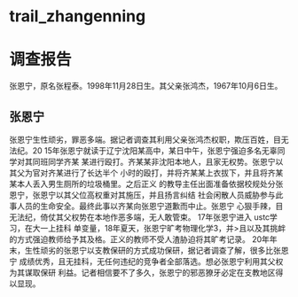 # trail_zhangenning

# 调查报告
张恩宁，原名张程泰。1998年11月28日生。其父亲张鸿杰，1967年10月6日生。
## 张恩宁
张恩宁生性顽劣，罪恶多端。据记者调查其利用父亲张鸿杰权职，欺压百姓，目无法纪。20
15年张恩宁就读于辽宁沈阳某高中，某日中午，张恩宁强迫多名无辜同学对其同班同学齐某
某进行殴打。齐某某非沈阳本地人，且家无权势。张恩宁以其父为官对齐某进行了长达半个
小时的殴打，并将齐某某上衣拔下，并且将齐某某本人丢入男生厕所的垃圾桶里。之后正义
的教导主任出面准备依据校规处分张恩宁，张恩宁以其父位高权重对其施压，并且扬言纠结
社会闲散人员威胁参与此事人员的生命安全。最终此事以齐某向张恩宁道歉而中止。张恩宁
心狠手辣，目无法纪，倚仗其父权势在本地作恶多端，无人敢管束。
17年张恩宁进入 ustc学习，在大一上挂科 单变量，18年夏天，张恩宁旷考物理化学3，并>且以及其挑衅的方式强迫教师给予其及格。正义的教师不受人渣胁迫将其旷考记录。
20年年末，生性顽劣的张恩宁以支教保研的方式成功保研，据记者调查了解，很多比张恩宁
成绩优秀，且无挂科，无任何违纪的竞争者全部落选。想必张恩宁利用其父权为其谋取保研
利益。记者相信要不了多久，张恩宁的邪恶獠牙必定在支教地区得以显现。
